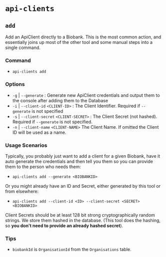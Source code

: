 # `api-clients`

## `add`

Add an ApiClient directly to a Biobank. This is the most common action, and essentially joins up most of the other tool and some manual steps into a single command.

### Command

- `api-clients add`

### Options

- `-g` | `--generate` : Generate new ApiClient credentials and output them to the console after adding them to the Database
- `-i` | `--client-id` `<CLIENT-ID>` : The Client Identifier. Required if `--generate` is not specified
- `-s` | `--client-secret` `<CLIENT-SECRET>` : The Client Secret (not hashed). Required if `--generate` is not specified.
- `-n` | `--client-name` `<CLIENT-NAME>` The Client Name. If omitted the Client ID will be used as a name.

### Usage Scenarios

Typically, you probably just want to add a client for a given Biobank, have it auto generate the credentials and then tell you them so you can provide them to the person who needs them:

- `api-clients add --generate <BIOBANKID>`

Or you might already have an ID and Secret, either generated by this tool or from elsewhere:

- `api-clients add --client-id <ID> --client-secret <SECRET> <BIOBANKID>`

Client Secrets should be at least 128 bit strong cryptographically random strings. We store them hashed in the database. (This tool does the hashing, so **you don't need to provide an already hashed secret**).

### Tips

- `biobankId` is `OrganisationId` from the `Organisations` table.
